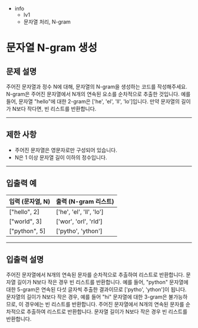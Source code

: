 - info
    - lv1
    - 문자열 처리, N-gram

# 문자열 N-gram 생성
## 문제 설명
주어진 문자열과 정수 N에 대해, 문자열의 N-gram을 생성하는 코드를 작성해주세요. N-gram은 주어진 문자열에서 N개의 연속된 요소를 순차적으로 추출한 것입니다. 예를 들어, 문자열 "hello"에 대한 2-gram은 ['he', 'el', 'll', 'lo']입니다. 만약 문자열의 길이가 N보다 작다면, 빈 리스트를 반환합니다.

---

## 제한 사항

- 주어진 문자열은 영문자로만 구성되어 있습니다.
- N은 1 이상 문자열 길이 이하의 정수입니다.

---

## 입출력 예

| 입력 (문자열, N) | 출력 (N-gram 리스트) |
| ---------------- | ------------------- |
| ["hello", 2] | ['he', 'el', 'll', 'lo'] |
| ["world", 3] | ['wor', 'orl', 'rld'] |
| ["python", 5] | ['pytho', 'ython'] |

---

## 입출력 설명
주어진 문자열에서 N개의 연속된 문자를 순차적으로 추출하여 리스트로 반환합니다. 문자열 길이가 N보다 작은 경우 빈 리스트를 반환합니다. 예를 들어, "python" 문자열에 대한 5-gram은 연속된 다섯 글자씩 추출한 결과이므로 ['pytho', 'ython']이 됩니다. 문자열의 길이가 N보다 작은 경우, 예를 들어 "hi" 문자열에 대한 3-gram은 불가능하므로, 이 경우에는 빈 리스트를 반환합니다. 주어진 문자열에서 N개의 연속된 문자를 순차적으로 추출하여 리스트로 반환합니다. 문자열 길이가 N보다 작은 경우 빈 리스트를 반환합니다.
